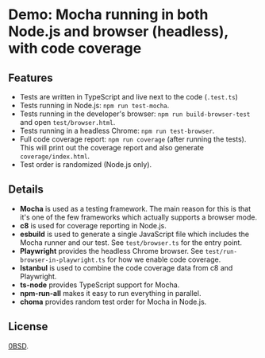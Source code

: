 # Demo: Mocha running in both Node.js and browser (headless), with code coverage

## Features

- Tests are written in TypeScript and live next to the code (`.test.ts`)
- Tests running in Node.js: `npm run test-mocha`.
- Tests running in the developer's browser: `npm run build-browser-test` and open `test/browser.html`.
- Tests running in a headless Chrome: `npm run test-browser`.
- Full code coverage report: `npm run coverage` (after running the tests).
  This will print out the coverage report and also generate `coverage/index.html`.
- Test order is randomized (Node.js only).

## Details

- **Mocha** is used as a testing framework.
  The main reason for this is that it's one of the few frameworks which actually supports a browser mode.
- **c8** is used for coverage reporting in Node.js.
- **esbuild** is used to generate a single JavaScript file which includes the Mocha runner and our test.
  See `test/browser.ts` for the entry point.
- **Playwright** provides the headless Chrome browser.
  See `test/run-browser-in-playwright.ts` for how we enable code coverage.
- **Istanbul** is used to combine the code coverage data from c8 and Playwright.
- **ts-node** provides TypeScript support for Mocha.
- **npm-run-all** makes it easy to run everything in parallel.
- **choma** provides random test order for Mocha in Node.js.

## License

[0BSD](https://opensource.org/license/0bsd/).
